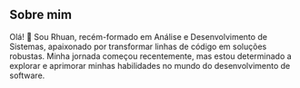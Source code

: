 ## Sobre mim
Olá! 👋 Sou Rhuan, recém-formado em Análise e Desenvolvimento de Sistemas, apaixonado por transformar linhas de código em soluções robustas. Minha jornada começou recentemente, mas estou determinado a explorar e aprimorar minhas habilidades no mundo do desenvolvimento de software.